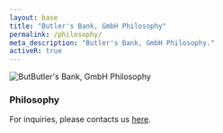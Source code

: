 ```yaml
---
layout: base
title: "Butler's Bank, GmbH Philosophy"
permalink: /philosophy/
meta_description: "Butler's Bank, GmbH Philosophy."
activeR: true
---
```

<section style="clear:both; max-width: 740px; margin: 0px auto;">
<img src="{{ '/assets/images/butlersbank-logo.png' | relative_url}}" alt="ButButler's Bank, GmbH Philosophy" class="profile-photo">
<h3>Philosophy</h3>
<p>For inquiries, please contacts us <a href="/contact">here</a>.</p>
</section>